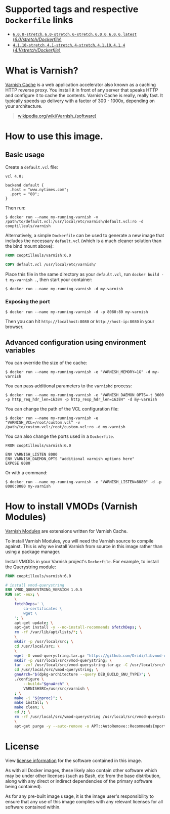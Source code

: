 # Supported tags and respective `Dockerfile` links

- [`6.0.0-stretch`, `6.0-stretch`, `6-stretch`, `6.0.0`, `6.0`, `6`, `latest` (*6.0/stretch/Dockerfile*)](https://github.com/coopTilleuls/docker-varnish/blob/master/6.0/stretch/Dockerfile)
- [`4.1.10-stretch`, `4.1-stretch`, `4-stretch`, `4.1.10`, `4.1`, `4` (*4.1/stretch/Dockerfile*)](https://github.com/coopTilleuls/docker-varnish/blob/master/4.1/stretch/Dockerfile)

# What is Varnish?

[Varnish Cache](https://www.varnish-cache.org/) is a web application accelerator also known as a caching HTTP reverse proxy. You install it in front of any server that speaks HTTP and configure it to cache the contents. Varnish Cache is really, really fast. It typically speeds up delivery with a factor of 300 - 1000x, depending on your architecture.

> [wikipedia.org/wiki/Varnish_(software)](https://en.wikipedia.org/wiki/Varnish_(software))

# How to use this image.

## Basic usage

Create a `default.vcl` file:

```vcl
vcl 4.0;

backend default {
  .host = "www.nytimes.com";
  .port = "80";
}
```

Then run:

```console
$ docker run --name my-running-varnish -v /path/to/default.vcl:/usr/local/etc/varnish/default.vcl:ro -d cooptilleuls/varnish
```

Alternatively, a simple `Dockerfile` can be used to generate a new image that includes the necessary `default.vcl` (which is a much cleaner solution than the bind mount above):

```dockerfile
FROM cooptilleuls/varnish:6.0

COPY default.vcl /usr/local/etc/varnish/
```

Place this file in the same directory as your `default.vcl`, run `docker build -t my-varnish .`, then start your container:

```console
$ docker run --name my-running-varnish -d my-varnish
```

### Exposing the port

```console
$ docker run --name my-running-varnish -d -p 8080:80 my-varnish
```

Then you can hit `http://localhost:8080` or `http://host-ip:8080` in your browser.

## Advanced configuration using environment variables

You can override the size of the cache:

```console
$ docker run --name my-running-varnish -e "VARNISH_MEMORY=1G" -d my-varnish
```

You can pass additional parameters to the `varnishd` process:

```console
$ docker run --name my-running-varnish -e "VARNISH_DAEMON_OPTS=-t 3600 -p http_req_hdr_len=16384 -p http_resp_hdr_len=16384" -d my-varnish
```

You can change the path of the VCL configuration file:

```console
$ docker run --name my-running-varnish -e "VARNISH_VCL=/root/custom.vcl" -v /path/to/custom.vcl:/root/custom.vcl:ro -d my-varnish
```

You can also change the ports used in a `Dockerfile`.

```
FROM cooptilleuls/varnish:6.0

ENV VARNISH_LISTEN 8080
ENV VARNISH_DAEMON_OPTS "additional varnish options here"
EXPOSE 8080
```

Or with a command:

```console
$ docker run --name my-running-varnish -e "VARNISH_LISTEN=8080" -d -p 8080:8080 my-varnish
```

# How to install VMODs (Varnish Modules)

[Varnish Modules](https://www.varnish-cache.org/vmods) are extensions written for Varnish Cache.

To install Varnish Modules, you will need the Varnish source to compile against. This is why we install Varnish from source in this image rather than using a package manager.

Install VMODs in your Varnish project's `Dockerfile`. For example, to install the Querystring module:

```dockerfile
FROM cooptilleuls/varnish:6.0

# install vmod-querystring
ENV VMOD_QUERYSTRING_VERSION 1.0.5
RUN set -eux; \
	\
	fetchDeps=' \
		ca-certificates \
		wget \
	'; \
	apt-get update; \
	apt-get install -y --no-install-recommends $fetchDeps; \
	rm -rf /var/lib/apt/lists/*; \
	\
	mkdir -p /usr/local/src; \
	cd /usr/local/src; \
	\
    wget -O vmod-querystring.tar.gz "https://github.com/Dridi/libvmod-querystring/releases/download/v$VMOD_QUERYSTRING_VERSION/vmod-querystring-$VMOD_QUERYSTRING_VERSION.tar.gz"; \
    mkdir -p /usr/local/src/vmod-querystring; \
    tar -zxf /usr/local/src/vmod-querystring.tar.gz -C /usr/local/src/vmod-querystring --strip-components=1; \
    cd /usr/local/src/vmod-querystring; \
	gnuArch="$(dpkg-architecture --query DEB_BUILD_GNU_TYPE)"; \
    ./configure \
        --build="$gnuArch" \
        VARNISHSRC=/usr/src/varnish \
	; \
    make -j "$(nproc)"; \
    make install; \
    make clean; \
    cd /; \
    rm -rf /usr/local/src/vmod-querystring /usr/local/src/vmod-querystring.tar.gz; \
	\
	apt-get purge -y --auto-remove -o APT::AutoRemove::RecommendsImportant=false $fetchDeps
```

# License

View [license information](https://github.com/varnishcache/varnish-cache/blob/master/LICENSE) for the software contained in this image.

As with all Docker images, these likely also contain other software which may be under other licenses (such as Bash, etc from the base distribution, along with any direct or indirect dependencies of the primary software being contained).

As for any pre-built image usage, it is the image user's responsibility to ensure that any use of this image complies with any relevant licenses for all software contained within.
